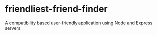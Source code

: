 # friendliest-friend-finder
A compatibility based user-friendly application using Node and Express servers
